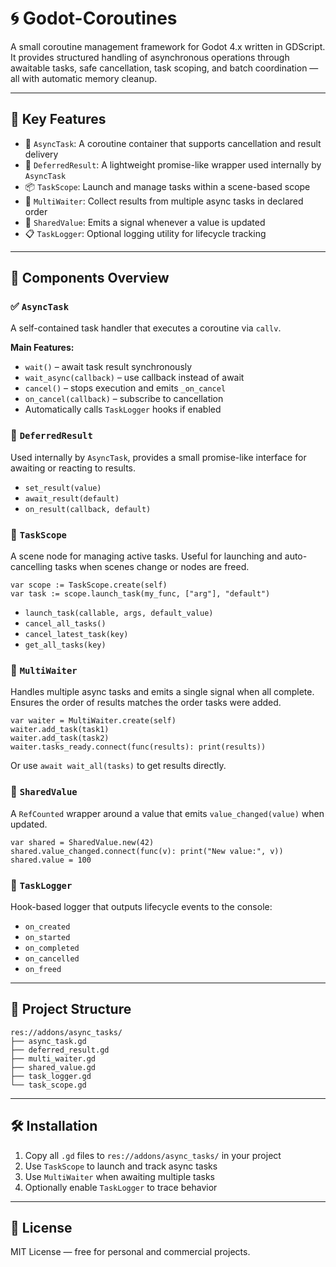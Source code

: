 # 🌀 Godot-Coroutines

A small coroutine management framework for Godot 4.x written in GDScript. It provides structured handling of asynchronous operations through awaitable tasks, safe cancellation, task scoping, and batch coordination — all with automatic memory cleanup.

---

## 🚀 Key Features

- 🔄 `AsyncTask`: A coroutine container that supports cancellation and result delivery
- 🧠 `DeferredResult`: A lightweight promise-like wrapper used internally by `AsyncTask`
- 📦 `TaskScope`: Launch and manage tasks within a scene-based scope
- 🧩 `MultiWaiter`: Collect results from multiple async tasks in declared order
- 🔔 `SharedValue`: Emits a signal whenever a value is updated
- 📋 `TaskLogger`: Optional logging utility for lifecycle tracking

---

## 📘 Components Overview

### ✅ `AsyncTask`

A self-contained task handler that executes a coroutine via `callv`.

**Main Features:**

- `wait()` – await task result synchronously
- `wait_async(callback)` – use callback instead of await
- `cancel()` – stops execution and emits `_on_cancel`
- `on_cancel(callback)` – subscribe to cancellation
- Automatically calls `TaskLogger` hooks if enabled

### 🔁 `DeferredResult`

Used internally by `AsyncTask`, provides a small promise-like interface for awaiting or reacting to results.

- `set_result(value)`
- `await_result(default)`
- `on_result(callback, default)`

### 🔂 `TaskScope`

A scene node for managing active tasks. Useful for launching and auto-cancelling tasks when scenes change or nodes are freed.

```gdscript
var scope := TaskScope.create(self)
var task := scope.launch_task(my_func, ["arg"], "default")
```

- `launch_task(callable, args, default_value)`
- `cancel_all_tasks()`
- `cancel_latest_task(key)`
- `get_all_tasks(key)`

### 🧩 `MultiWaiter`

Handles multiple async tasks and emits a single signal when all complete. Ensures the order of results matches the order tasks were added.

```gdscript
var waiter = MultiWaiter.create(self)
waiter.add_task(task1)
waiter.add_task(task2)
waiter.tasks_ready.connect(func(results): print(results))
```

Or use `await wait_all(tasks)` to get results directly.

### 📢 `SharedValue`

A `RefCounted` wrapper around a value that emits `value_changed(value)` when updated.

```gdscript
var shared = SharedValue.new(42)
shared.value_changed.connect(func(v): print("New value:", v))
shared.value = 100
```

### 📝 `TaskLogger`

Hook-based logger that outputs lifecycle events to the console:

- `on_created`
- `on_started`
- `on_completed`
- `on_cancelled`
- `on_freed`

---

## 📁 Project Structure

```
res://addons/async_tasks/
├── async_task.gd
├── deferred_result.gd
├── multi_waiter.gd
├── shared_value.gd
├── task_logger.gd
└── task_scope.gd
```

---

## 🛠 Installation

1. Copy all `.gd` files to `res://addons/async_tasks/` in your project
2. Use `TaskScope` to launch and track async tasks
3. Use `MultiWaiter` when awaiting multiple tasks
4. Optionally enable `TaskLogger` to trace behavior

---

## 🔖 License

MIT License — free for personal and commercial projects.

